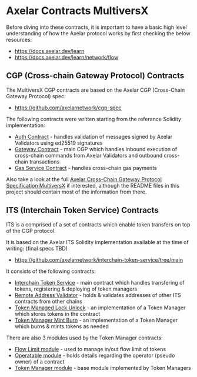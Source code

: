 # Axelar Contracts MultiversX

Before diving into these contracts, it is important to have a basic high level understanding of how the Axelar protocol works by first checking the below resources:
- https://docs.axelar.dev/learn
- https://docs.axelar.dev/learn/network/flow

## CGP (Cross-chain Gateway Protocol) Contracts

The MultiversX CGP contracts are based on the Axelar CGP (Cross-Chain Gateway Protocol) spec:
- https://github.com/axelarnetwork/cgp-spec

The following contracts were written starting from the referance Solidity implementation:
- [Auth Contract](/auth) - handles validation of messages signed by Axelar Validators using ed25519 signatures
- [Gateway Contract](/gateway) - main CGP which handles inbound execution of cross-chain commands from Axelar Validators and outbound cross-chain transactions
- [Gas Service Contract](/gas-service) - handles cross-chain gas payments

Also take a look at the full [Axelar Cross-Chain Gateway Protocol Specification MultiversX](https://docs.google.com/document/d/1hrMicw1I4tFHHAITNtmuxlyfqTkC--Pq7XmXBCRPAxU/edit?usp=sharing) if interested,
although the README files in this project should contain most of the information from there.

## ITS (Interchain Token Service) Contracts

ITS is a comprised of a set of contracts which enable token transfers on top of the CGP protocol.

It is based on the Axelar ITS Solidity implementation available at the time of writing: (final specs TBD)
- https://github.com/axelarnetwork/interchain-token-service/tree/main

It consists of the following contracts:
- [Interchain Token Service](/interchain-token-service) - main contract which handles transfering of tokens, registering & deploying of token managers
- [Remote Address Validator](/remote-address-validator) - holds & validates addresses of other ITS contracts from other chains
- [Token Managed Lock Unlock](/token-manager-lock-unlock) - an implementation of a Token Manager which stores tokens in the contract
- [Token Manager Mint Burn](/token-manager-mint-burn) - an implementation of a Token Manager which burns & mints tokens as needed

There are also 3 modules used by the Token Manager contracts:
- [Flow Limit module](/modules/flow-limit) - used to manage in/out flow limit of tokens
- [Operatable module](/modules/operatable) - holds details regarding the operator (pseudo owner) of a contract
- [Token Manager module](/modules/token-manager) - base module implemented by Token Managers
